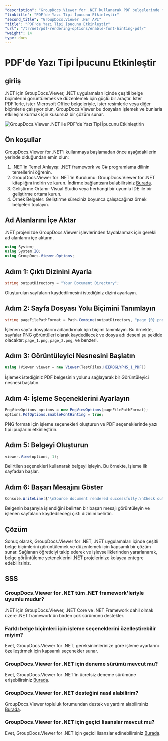 ```yaml
---
"description": "GroupDocs.Viewer for .NET kullanarak PDF belgelerinde font ipuçlarını nasıl etkinleştireceğinizi öğrenin. Sorunsuz entegrasyon için adım adım öğreticimizi izleyin."
"linktitle": "PDF'de Yazı Tipi İpucunu Etkinleştir"
"second_title": "GroupDocs.Viewer .NET API"
"title": "PDF'de Yazı Tipi İpucunu Etkinleştir"
"url": "/tr/net/pdf-rendering-options/enable-font-hinting-pdf/"
"weight": 14
type: docs
---
```

# PDF'de Yazı Tipi İpucunu Etkinleştir

## giriiş
.NET için GroupDocs.Viewer, .NET uygulamaları içinde çeşitli belge biçimlerini görüntülemek ve düzenlemek için güçlü bir araçtır. İster PDF'lerle, ister Microsoft Office belgeleriyle, ister resimlerle veya diğer biçimlerle çalışıyor olun, GroupDocs.Viewer bu dosyaları işlemek ve bunlarla etkileşim kurmak için kusursuz bir çözüm sunar.

![GroupDocs.Viewer .NET ile PDF'de Yazı Tipi İpucunu Etkinleştirin](/viewer/pdf-rendering-options/enable-font-hinting-in-pdf.png)

## Ön koşullar
GroupDocs.Viewer for .NET'i kullanmaya başlamadan önce aşağıdakilerin yerinde olduğundan emin olun:
1. .NET'in Temel Anlayışı: .NET framework ve C# programlama dilinin temellerini öğrenin.
2. GroupDocs.Viewer for .NET'in Kurulumu: GroupDocs.Viewer for .NET kitaplığını indirin ve kurun. İndirme bağlantısını bulabilirsiniz [Burada](https://releases.groupdocs.com/viewer/net/).
3. Geliştirme Ortamı: Visual Studio veya herhangi bir uyumlu IDE ile bir geliştirme ortamı kurun.
4. Örnek Belgeler: Geliştirme süreciniz boyunca çalışacağınız örnek belgeleri toplayın.

## Ad Alanlarını İçe Aktar
.NET projenizde GroupDocs.Viewer işlevlerinden faydalanmak için gerekli ad alanlarını içe aktarın.

```csharp
using System;
using System.IO;
using GroupDocs.Viewer.Options;
```
## Adım 1: Çıktı Dizinini Ayarla
```csharp
string outputDirectory = "Your Document Directory";
```
Oluşturulan sayfaların kaydedilmesini istediğiniz dizini ayarlayın.
## Adım 2: Sayfa Dosyası Yolu Biçimini Tanımlayın
```csharp
string pageFilePathFormat = Path.Combine(outputDirectory, "page_{0}.png");
```
İşlenen sayfa dosyalarını adlandırmak için biçimi tanımlayın. Bu örnekte, sayfalar PNG görüntüleri olarak kaydedilecek ve dosya adı deseni şu şekilde olacaktır: `page_1.png`, `page_2.png`, ve benzeri.
## Adım 3: Görüntüleyici Nesnesini Başlatın
```csharp
using (Viewer viewer = new Viewer(TestFiles.HIEROGLYPHS_1_PDF))
```
İşlemek istediğiniz PDF belgesinin yolunu sağlayarak bir Görüntüleyici nesnesi başlatın.
## Adım 4: İşleme Seçeneklerini Ayarlayın
```csharp
PngViewOptions options = new PngViewOptions(pageFilePathFormat);
options.PdfOptions.EnableFontHinting = true;
```
PNG formatı için işleme seçenekleri oluşturun ve PDF seçeneklerinde yazı tipi ipuçlarını etkinleştirin.
## Adım 5: Belgeyi Oluşturun
```csharp
viewer.View(options, 1);
```
Belirtilen seçenekleri kullanarak belgeyi işleyin. Bu örnekte, işleme ilk sayfadan başlar.
## Adım 6: Başarı Mesajını Göster
```csharp
Console.WriteLine($"\nSource document rendered successfully.\nCheck output in {outputDirectory}.");
```
Belgenin başarıyla işlendiğini belirten bir başarı mesajı görüntüleyin ve işlenen sayfaların kaydedileceği çıktı dizinini belirtin.

## Çözüm
Sonuç olarak, GroupDocs.Viewer for .NET, .NET uygulamaları içinde çeşitli belge biçimlerini görüntülemek ve düzenlemek için kapsamlı bir çözüm sunar. Sağlanan öğreticiyi takip ederek ve işlevselliklerinden yararlanarak, belge görüntüleme yeteneklerini .NET projelerinize kolayca entegre edebilirsiniz.
## SSS
### GroupDocs.Viewer for .NET tüm .NET framework'leriyle uyumlu mudur?
.NET için GroupDocs.Viewer, .NET Core ve .NET Framework dahil olmak üzere .NET framework'ün birden çok sürümünü destekler.
### Farklı belge biçimleri için işleme seçeneklerini özelleştirebilir miyim?
Evet, GroupDocs.Viewer for .NET, gereksinimlerinize göre işleme ayarlarını özelleştirmek için kapsamlı seçenekler sunar.
### GroupDocs.Viewer for .NET için deneme sürümü mevcut mu?
Evet, GroupDocs.Viewer for .NET'in ücretsiz deneme sürümüne erişebilirsiniz [Burada](https://releases.groupdocs.com/).
### GroupDocs.Viewer for .NET desteğini nasıl alabilirim?
GroupDocs.Viewer topluluk forumundan destek ve yardım alabilirsiniz [Burada](https://forum.groupdocs.com/c/viewer/9).
### GroupDocs.Viewer for .NET için geçici lisanslar mevcut mu?
Evet, GroupDocs.Viewer for .NET için geçici lisanslar edinebilirsiniz [Burada](https://purchase.groupdocs.com/temporary-license/).